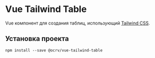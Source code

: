 # Vue Tailwind Table

Vue компонент для создания таблиц, использующий [Tailwind CSS](https://tailwindcss.com).

## Установка проекта

```
npm install --save @ocrv/vue-tailwind-table
```
